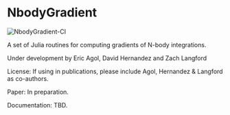 # NbodyGradient

![NbodyGradient-CI](https://github.com/ericagol/NbodyGradient/workflows/NbodyGradient-CI/badge.svg)

A set of Julia routines for computing gradients of N-body integrations.

Under development by Eric Agol, David Hernandez and Zach Langford

License:  If using in publications, please include Agol, Hernandez & Langford as co-authors.

Paper: In preparation.

Documentation: TBD.
